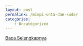 ```yaml
---
layout: post
permalink: /mimpi-unta-dan-kuda/
categories:
    - Uncategorized
---
```


[Baca Selengkapnya](/10)